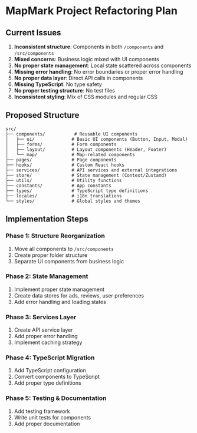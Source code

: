 # MapMark Project Refactoring Plan

## Current Issues
1. **Inconsistent structure**: Components in both `/components` and `/src/components`
2. **Mixed concerns**: Business logic mixed with UI components
3. **No proper state management**: Local state scattered across components
4. **Missing error handling**: No error boundaries or proper error handling
5. **No proper data layer**: Direct API calls in components
6. **Missing TypeScript**: No type safety
7. **No proper testing structure**: No test files
8. **Inconsistent styling**: Mix of CSS modules and regular CSS

## Proposed Structure

```
src/
├── components/           # Reusable UI components
│   ├── ui/              # Basic UI components (Button, Input, Modal)
│   ├── forms/           # Form components
│   ├── layout/          # Layout components (Header, Footer)
│   └── map/             # Map-related components
├── pages/               # Page components
├── hooks/               # Custom React hooks
├── services/            # API services and external integrations
├── store/               # State management (Context/Zustand)
├── utils/               # Utility functions
├── constants/           # App constants
├── types/               # TypeScript type definitions
├── locales/             # i18n translations
└── styles/              # Global styles and themes
```

## Implementation Steps

### Phase 1: Structure Reorganization
1. Move all components to `/src/components`
2. Create proper folder structure
3. Separate UI components from business logic

### Phase 2: State Management
1. Implement proper state management
2. Create data stores for ads, reviews, user preferences
3. Add error handling and loading states

### Phase 3: Services Layer
1. Create API service layer
2. Add proper error handling
3. Implement caching strategy

### Phase 4: TypeScript Migration
1. Add TypeScript configuration
2. Convert components to TypeScript
3. Add proper type definitions

### Phase 5: Testing & Documentation
1. Add testing framework
2. Write unit tests for components
3. Add proper documentation